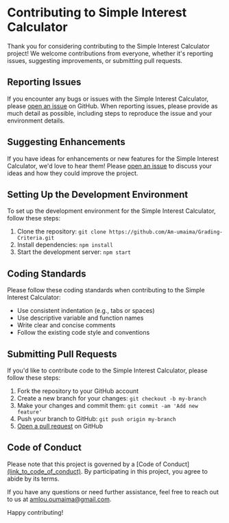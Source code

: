 # Contributing to Simple Interest Calculator

Thank you for considering contributing to the Simple Interest Calculator project! We welcome contributions from everyone, whether it's reporting issues, suggesting improvements, or submitting pull requests.

## Reporting Issues

If you encounter any bugs or issues with the Simple Interest Calculator, please [open an issue](https://github.com/Am-umaima/Grading-Criteria/issues) on GitHub. When reporting issues, please provide as much detail as possible, including steps to reproduce the issue and your environment details.

## Suggesting Enhancements

If you have ideas for enhancements or new features for the Simple Interest Calculator, we'd love to hear them! Please [open an issue](https://github.com/Am-umaima/Grading-Criteria/issues) to discuss your ideas and how they could improve the project.

## Setting Up the Development Environment

To set up the development environment for the Simple Interest Calculator, follow these steps:
1. Clone the repository: `git clone https://github.com/Am-umaima/Grading-Criteria.git`
2. Install dependencies: `npm install`
3. Start the development server: `npm start`

## Coding Standards

Please follow these coding standards when contributing to the Simple Interest Calculator:
- Use consistent indentation (e.g., tabs or spaces)
- Use descriptive variable and function names
- Write clear and concise comments
- Follow the existing code style and conventions

## Submitting Pull Requests

If you'd like to contribute code to the Simple Interest Calculator, please follow these steps:
1. Fork the repository to your GitHub account
2. Create a new branch for your changes: `git checkout -b my-branch`
3. Make your changes and commit them: `git commit -am 'Add new feature'`
4. Push your branch to GitHub: `git push origin my-branch`
5. [Open a pull request](https://github.com/Am-umaima/Grading-Criteria/pulls) on GitHub

## Code of Conduct

Please note that this project is governed by a [Code of Conduct][(link_to_code_of_conduct)](https://github.com/Am-umaima/Grading-Criteria). By participating in this project, you agree to abide by its terms.

If you have any questions or need further assistance, feel free to reach out to us at [amlou.oumaima@gmail.com](mailto:amlou.oumaima@gmail.com).

Happy contributing!
